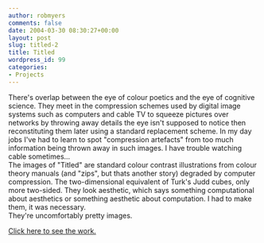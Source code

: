 ```yaml
---
author: robmyers
comments: false
date: 2004-03-30 08:30:27+00:00
layout: post
slug: titled-2
title: Titled
wordpress_id: 99
categories:
- Projects
---
```


There's overlap between the eye of colour poetics and the eye of cognitive science. They meet in the compression schemes used by digital image systems such as computers and cable TV to squeeze pictures over networks by throwing away details the eye isn't supposed to notice then reconstituting them later using a standard replacement scheme. In my day jobs I've had to learn to spot "compression artefacts" from too much information being thrown away in such images. I have trouble watching cable sometimes...  
The images of "Titled" are standard colour contrast illustrations from colour theory manuals (and "zips", but thats another story) degraded by computer compression. The two-dimensional equivalent of Turk's Judd cubes, only more two-sided. They look aesthetic, which says something computational about aesthetics or something aesthetic about computation. I had to make them, it was necessary.  
They're uncomfortably pretty images.   
  
[Click here to see the work.](/art/titled/)

  


